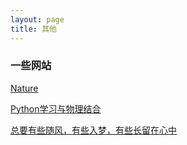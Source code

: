 ```yaml
---
layout: page
title: 其他
---
```


### **一些网站**

[Nature](https://www.nature.com/)

[Python学习与物理结合](http://bugman123.com/Physics/)

[总要有些随风，有些入梦，有些长留在心中](https://weibo.com/1139098205/zmP4iBIDb?type=repost#_rnd1617112858315)